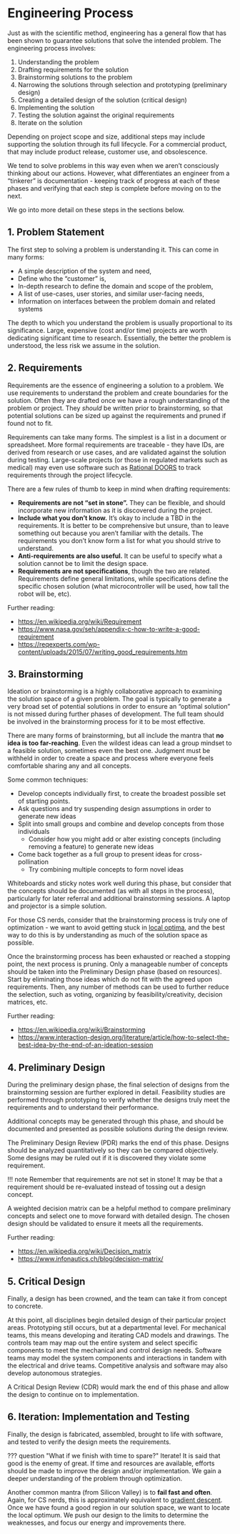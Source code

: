 # Engineering Process

Just as with the scientific method, engineering has a general flow that has been shown to guarantee solutions that solve the intended problem. The engineering process involves:

1. Understanding the problem
2. Drafting requirements for the solution
3. Brainstorming solutions to the problem
4. Narrowing the solutions through selection and prototyping (preliminary design)
5. Creating a detailed design of the solution (critical design)
6. Implementing the solution
7. Testing the solution against the original requirements
8. Iterate on the solution

Depending on project scope and size, additional steps may include supporting the solution through its full lifecycle. For a commercial product, that may include product release, customer use, and obsolescence.

We tend to solve problems in this way even when we aren’t consciously thinking about our actions. However, what differentiates an engineer from a “tinkerer” is documentation - keeping track of progress at each of these phases and verifying that each step is complete before moving on to the next.

We go into more detail on these steps in the sections below.

## 1. Problem Statement

The first step to solving a problem is understanding it. This can come in many forms:

- A simple description of the system and need,
- Define who the “customer” is,
- In-depth research to define the domain and scope of the problem,
- A list of use-cases, user stories, and similar user-facing needs,
- Information on interfaces between the problem domain and related systems

The depth to which you understand the problem is usually proportional to its significance. Large, expensive (cost and/or time) projects are worth dedicating significant time to research. Essentially, the better the problem is understood, the less risk we assume in the solution.

## 2. Requirements

Requirements are the essence of engineering a solution to a problem. We use requirements to understand the problem and create boundaries for the solution. Often they are drafted once we have a rough understanding of the problem or project. They *should* be written prior to brainstorming, so that potential solutions can be sized up against the requirements and pruned if found not to fit.

Requirements can take many forms. The simplest is a list in a document or spreadsheet. More formal requirements are traceable - they have IDs, are derived from research or use cases, and are validated against the solution during testing. Large-scale projects (or those in regulated markets such as medical) may even use software such as [Rational DOORS](https://www.ibm.com/docs/en/ermd/9.7.0?topic=overview-doors) to track requirements through the project lifecycle.

There are a few rules of thumb to keep in mind when drafting requirements:

- **Requirements are not “set in stone”.** They can be flexible, and should incorporate new information as it is discovered during the project.
- **Include what you don’t know.** It’s okay to include a TBD in the requirements. It is better to be comprehensive but unsure, than to leave something out because you aren’t familiar with the details. The requirements you don’t know form a list for what you should strive to understand.
- **Anti-requirements are also useful.** It can be useful to specify what a solution cannot be to limit the design space.
- **Requirements are not specifications**, though the two are related. Requirements define general limitations, while specifications define the specific chosen solution (what microcontroller will be used, how tall the robot will be, etc).

Further reading:

- <https://en.wikipedia.org/wiki/Requirement>
- <https://www.nasa.gov/seh/appendix-c-how-to-write-a-good-requirement>
- <https://reqexperts.com/wp-content/uploads/2015/07/writing_good_requirements.htm>

## 3. Brainstorming

Ideation or brainstorming is a highly collaborative approach to examining the solution space of a given problem. The goal is typically to generate a very broad set of potential solutions in order to ensure an “optimal solution” is not missed during further phases of development. The full team should be involved in the brainstorming process for it to be most effective.

There are many forms of brainstorming, but all include the mantra that **no idea is too far-reaching**. Even the wildest ideas can lead a group mindset to a feasible solution, sometimes even the best one. Judgment must be withheld in order to create a space and process where everyone feels comfortable sharing any and all concepts.

Some common techniques:

- Develop concepts individually first, to create the broadest possible set of starting points.
- Ask questions and try suspending design assumptions in order to generate new ideas
- Split into small groups and combine and develop concepts from those individuals
  - Consider how you might add or alter existing concepts (including removing a feature) to generate new ideas
- Come back together as a full group to present ideas for cross-pollination
  - Try combining multiple concepts to form novel ideas

Whiteboards and sticky notes work well during this phase, but consider that the concepts should be documented (as with all steps in the process), particularly for later referral and additional brainstorming sessions. A laptop and projector is a simple solution.

For those CS nerds, consider that the brainstorming process is truly one of optimization - we want to avoid getting stuck in [local optima](https://en.wikipedia.org/wiki/Local_optimum), and the best way to do this is by understanding as much of the solution space as possible.

Once the brainstorming process has been exhausted or reached a stopping point, the next process is pruning. Only a manageable number of concepts should be taken into the Preliminary Design phase (based on resources). Start by eliminating those ideas which do not fit with the agreed upon requirements. Then, any number of methods can be used to further reduce the selection, such as voting, organizing by feasibility/creativity, decision matrices, etc.

Further reading:

- <https://en.wikipedia.org/wiki/Brainstorming>
- <https://www.interaction-design.org/literature/article/how-to-select-the-best-idea-by-the-end-of-an-ideation-session>

## 4. Preliminary Design

During the preliminary design phase, the final selection of designs from the brainstorming session are further explored in detail. Feasibility studies are performed through prototyping to verify whether the designs truly meet the requirements and to understand their performance.

Additional concepts may be generated through this phase, and should be documented and presented as possible solutions during the design review.

The Preliminary Design Review (PDR) marks the end of this phase. Designs should be analyzed quantitatively so they can be compared objectively. Some designs may be ruled out if it is discovered they violate some requirement.

!!! note
    Remember that requirements are not set in stone! It may be that a requirement should be re-evaluated instead of tossing out a design concept.

A weighted decision matrix can be a helpful method to compare preliminary concepts and select one to move forward with detailed design. The chosen design should be validated to ensure it meets all the requirements.

Further reading:

- <https://en.wikipedia.org/wiki/Decision_matrix>
- <https://www.infonautics.ch/blog/decision-matrix/>

## 5. Critical Design

Finally, a design has been crowned, and the team can take it from concept to concrete.

At this point, all disciplines begin detailed design of their particular project areas. Prototyping still occurs, but at a departmental level. For mechanical teams, this means developing and iterating CAD models and drawings. The controls team may map out the entire system and select specific components to meet the mechanical and control design needs. Software teams may model the system components and interactions in tandem with the electrical and drive teams. Competitive analysis and software may also develop autonomous strategies.

A Critical Design Review (CDR) would mark the end of this phase and allow the design to continue on to implementation.

## 6. Iteration: Implementation and Testing

Finally, the design is fabricated, assembled, brought to life with software, and tested to verify the design meets the requirements.

??? question "What if we finish with time to spare?"
    Iterate! It is said that good is the enemy of great. If time and resources are available, efforts should be made to improve the design and/or implementation. We gain a deeper understanding of the problem through optimization.

Another common mantra (from Silicon Valley) is to **fail fast and often**. Again, for CS nerds, this is approximately equivalent to [gradient descent](https://en.wikipedia.org/wiki/Gradient_descent). Once we have found a good region in our solution space, we want to locate the local optimum. We push our design to the limits to determine the weaknesses, and focus our energy and improvements there.
